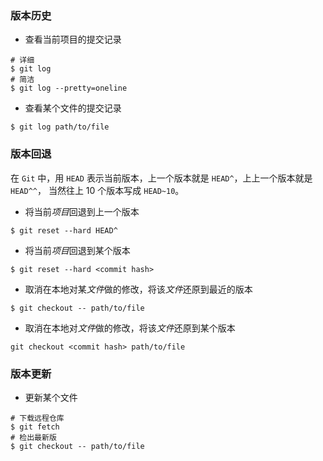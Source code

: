 

### 版本历史

- 查看当前项目的提交记录


```shell
# 详细
$ git log
# 简洁
$ git log --pretty=oneline
```

- 查看某个文件的提交记录

```shell
$ git log path/to/file
```


### 版本回退

在 `Git` 中，用 `HEAD` 表示当前版本，上一个版本就是 `HEAD^`，上上一个版本就是 `HEAD^^`，
当然往上 10 个版本写成 `HEAD~10`。

- 将当前*项目*回退到上一个版本

```shell
$ git reset --hard HEAD^
```

- 将当前*项目*回退到某个版本

```shell
$ git reset --hard <commit hash>
```

- 取消在本地对某*文件*做的修改，将该*文件*还原到最近的版本

```shell
$ git checkout -- path/to/file
```

- 取消在本地对*文件*做的修改，将该*文件*还原到某个版本

```shell
git checkout <commit hash> path/to/file
```


### 版本更新

- 更新某个文件

```shell
# 下载远程仓库
$ git fetch
# 检出最新版
$ git checkout -- path/to/file
```


